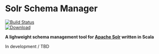 Solr Schema Manager
===================

[![Build Status](https://travis-ci.org/twitterist/solr-schema-manager.svg?branch=master)](https://travis-ci.org/twitterist/solr-schema-manager)  
[ ![Download](https://api.bintray.com/packages/frne/utils/solr-schema-manager/images/download.svg) ](https://bintray.com/frne/utils/solr-schema-manager/_latestVersion)

**A lighweight schema management tool for [Apache Solr](http://lucene.apache.org/solr/) written in Scala**

In development / TBD